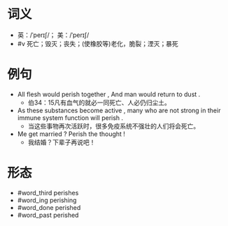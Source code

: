 # 词义
- 英：/ˈperɪʃ/； 美：/ˈperɪʃ/
- #v 死亡；毁灭；丧失；(使橡胶等)老化，脆裂；湮灭；暴死
# 例句
- All flesh would perish together , And man would return to dust .
	- 伯34：15凡有血气的就必一同死亡、人必仍归尘土。
- As these substances become active , many who are not strong in their immune system function will perish .
	- 当这些事物再次活跃时，很多免疫系统不强壮的人们将会死亡。
- Me get married ? Perish the thought !
	- 我结婚？下辈子再说吧！
# 形态
- #word_third perishes
- #word_ing perishing
- #word_done perished
- #word_past perished
